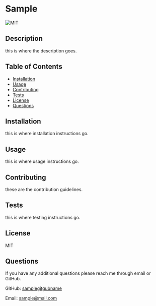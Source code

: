 # Sample

![MIT](https://img.shields.io/badge/LICENSE-MIT-blue)

## Description
this is where the description goes.

## Table of Contents
* [Installation](#installation)
* [Usage](#usage)
* [Contributing](#contributing)
* [Tests](#tests)
* [License](#license)
* [Questions](#questions)

## Installation
this is where installation instructions go.

## Usage
this is where usage instructions go.

## Contributing
these are the contribution guidelines.

## Tests
this is where testing instructions go.

## License
MIT

## Questions
If you have any additional questions please reach me through email or GitHub.

GitHub: [samplegitgubname](https://github.com/samplegitgubname)

Email: [sample@mail.com](mailto:sample@mail.com)
